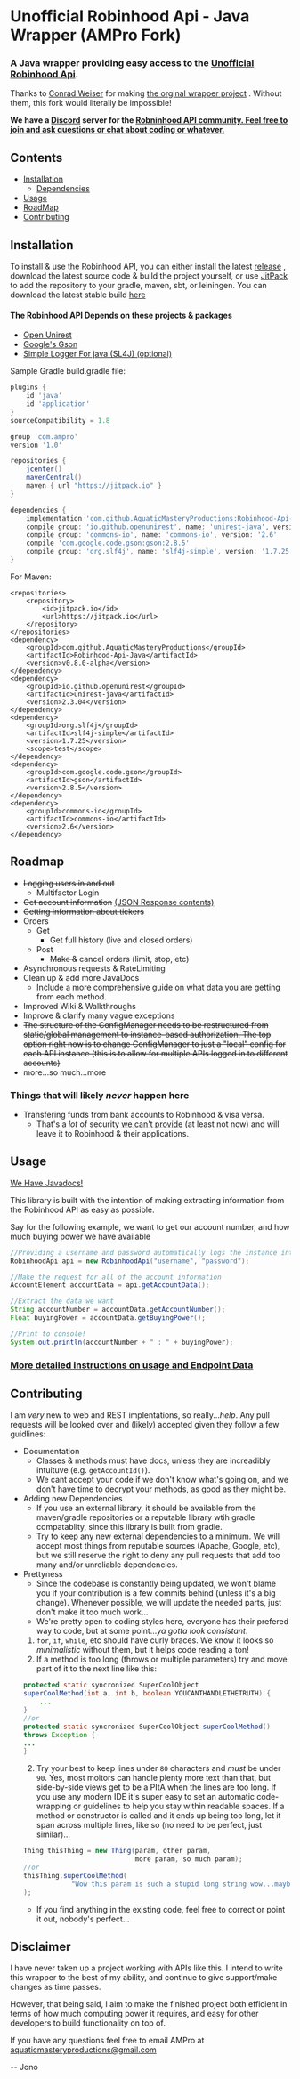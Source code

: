 # Unofficial Robinhood Api - Java Wrapper (AMPro Fork)
### A Java wrapper providing easy access to the [Unofficial Robinhood Api](https://github.com/sanko/Robinhood).

Thanks to [Conrad Weiser](https://github.com/ConradWeiser) for making
[the orginal wrapper project](https://github.com/ConradWeiser/Unofficial-Robinhood-Api)
. Without them, this fork would literally be impossible!

__We have a [Discord](https://discordapp.com) server for the [Robninhood API
community. Feel free to join and ask questions or chat about coding or
whatever.](https://discord.gg/VF7FctD)__

## Contents
- [Installation](#INSTALL)
    - [Dependencies](#DEPEN)
- [Usage](#USAGE)
- [RoadMap](#RDMP)
- [Contributing](#CONTR)

<a name='INSTALL'></a>
## Installation
To install & use the Robinhood API, you can either install the latest
[release](https://github.com/AquaticMasteryProductions/Robinhood-Api-Java/releases)
, download the latest source code & build the project yourself,
or use [JitPack](https://jitpack.io/) to add the repository to your
gradle, maven, sbt, or leiningen.
You can download the latest stable build
[here](https://github.com/AquaticMasteryProductions/Robinhood-Api-Java/releases)

<a name='DEPEN'></a>
#### The Robinhood API Depends on these projects & packages
- [Open Unirest](https://github.com/OpenUnirest/unirest-java)
- [Google's Gson](https://github.com/google/gson)
- [Simple Logger For java (SL4J) (optional)](https://www.slf4j.org)

Sample Gradle build.gradle file:
```gradle
plugins {
    id 'java'
    id 'application'
}
sourceCompatibility = 1.8

group 'com.ampro'
version '1.0'

repositories {
    jcenter()
    mavenCentral()
    maven { url "https://jitpack.io" }
}

dependencies {
    implementation 'com.github.AquaticMasteryProductions:Robinhood-Api-Java:v0.8.0-alpha'
    compile group: 'io.github.openunirest', name: 'unirest-java', version: '2.2.04'
    compile group: 'commons-io', name: 'commons-io', version: '2.6'
    compile 'com.google.code.gson:gson:2.8.5'
    compile group: 'org.slf4j', name: 'slf4j-simple', version: '1.7.25'
}
```

For Maven:
```maven
<repositories>
    <repository>
        <id>jitpack.io</id>
        <url>https://jitpack.io</url>
    </repository>
</repositories>
<dependency>
    <groupId>com.github.AquaticMasteryProductions</groupId>
    <artifactId>Robinhood-Api-Java</artifactId>
    <version>v0.8.0-alpha</version>
</dependency>
<dependency>
    <groupId>io.github.openunirest</groupId>
    <artifactId>unirest-java</artifactId>
    <version>2.3.04</version>
</dependency>
<dependency>
    <groupId>org.slf4j</groupId>
    <artifactId>slf4j-simple</artifactId>
    <version>1.7.25</version>
    <scope>test</scope>
</dependency>
<dependency>
    <groupId>com.google.code.gson</groupId>
    <artifactId>gson</artifactId>
    <version>2.8.5</version>
</dependency>
<dependency>
    <groupId>commons-io</groupId>
    <artifactId>commons-io</artifactId>
    <version>2.6</version>
</dependency>
```

<a name='RDMP'></a>
## Roadmap

-  ~~Logging users in and out~~
    - Multifactor Login
- ~~Get account information~~
[(JSON Response contents)](https://github.com/sanko/Robinhood/blob/master/Account.md#gather-list-of-accounts)
- ~~Getting information about tickers~~
- Orders
    - Get
        - Get full history (live and closed orders)
    - Post
        - ~~Make &~~ cancel orders (limit, stop, etc)
- Asynchronous requests & RateLimiting
- Clean up & add more JavaDocs
    - Include a more comprehensive guide on what data you are getting from
        each method.
- Improved Wiki & Walkthroughs
- Improve & clarify many vague exceptions
- ~~The structure of the ConfigManager needs to be restructured
  from static/global management to instance-based authorization. The top
  option right now is to change ConfigManager to just a "local" config
  for each API instance (this is to allow for multiple APIs logged in to
  different accounts)~~
- more...so much...more

### Things that will likely *never* happen here
- Transfering funds from bank accounts to Robinhood & visa versa.
    - That's a *lot* of security
    [we can't provide](https://www.youtube.com/watch?v=2bVhjOcz0s0)
    (at least not now) and will leave it to Robinhood & their applications.

<a name='USAGE'></a>
## Usage
[We Have Javadocs!](https://aquaticmasteryproductions.github.io/Robinhood-Api-Java/)

This library is built with the intention of making extracting information
 from the Robinhood API as easy as possible.

Say for the following example, we want to get our account number, and
 how much buying power we have available

```java
//Providing a username and password automatically logs the instance into our account!
RobinhoodApi api = new RobinhoodApi("username", "password");

//Make the request for all of the account information
AccountElement accountData = api.getAccountData();

//Extract the data we want
String accountNumber = accountData.getAccountNumber();
Float buyingPower = accountData.getBuyingPower();

//Print to console!
System.out.println(accountNumber + " : " + buyingPower);
```

### [More detailed instructions on usage and Endpoint Data](https://github.com/AquaticMasteryProductions/Robinhood-Api-Java/wiki)

<a name='CONTR'></a>
## Contributing
I am *very* new to web and REST implentations, so really...*help*.
Any pull requests will be looked over and (likely) accepted given they follow
a few guidlines:

- Documentation
    - Classes & methods must have docs, unless they are increadibly
    intuituve (e.g. ``getAccountId()``).
    - We cant accept your code if we don't know what's going on, and we don't
    have time to decrypt your methods, as good as they might be.
- Adding new Dependencies
    - If you use an external library, it should be available from the
    maven/gradle repositories or a reputable library wtih gradle compatablity,
    since this library is built from gradle.
    - Try to keep any new external dependencies to a minimum. We will accept
    most things from reputable sources (Apache, Google, etc), but we
    still reserve the right to deny any pull requests that add too many and/or
     unreliable dependencies.
- Prettyness
    - Since the codebase is constantly being updated, we won't blame you
    if your contribution is a few commits behind (unless it's a big
    change). Whenever possible, we will update the needed parts, just
    don't make it too much work...
    - We're pretty open to coding styles here, everyone has their prefered way
    to code, but at some point...*ya gotta look consistant*.
    1. ``for``, ``if``, ``while``, etc should have curly braces. We know it
    looks so *minimalistic* without them, but it helps code reading a ton!
    3. If a method is too long (throws or multiple parameters) try and
    move part of it to the next line like this:
    ```java
    protected static syncronized SuperCoolObject
    superCoolMethod(int a, int b, boolean YOUCANTHANDLETHETRUTH) {
        ...
    }
    //or
    protected static syncronized SuperCoolObject superCoolMethod()
    throws Exception {
    ...
    }
    ```
    2. Try your best to keep lines under ``80`` characters and *must* be under
    ``90``. Yes, most moitors can handle plenty more text than that,
    but side-by-side views get to be a PItA when the lines are too long.
    If you use any modern IDE it's super easy to set an automatic
    code-wrapping or guidelines to help you stay within readable spaces.
    If a method or constructor is called and it ends up being too long,
    let it span across multiple lines, like so (no need to be perfect,
    just similar)...
    ```java
    Thing thisThing = new Thing(param, other param,
                                more param, so much param);
    //or
    thisThing.superCoolMethod(
                "Wow this param is such a stupid long string wow...maybe too long?"
    );
    ```
    - If you find anything in the existing code, feel free to correct or point
    it out, nobody's perfect...



## Disclaimer
I have never taken up a project working with APIs like this.
I intend to write this wrapper to the best of my ability, and continue to
give support/make changes as time passes.

However, that being said, I aim to make the finished project both
efficient in terms of how much computing power it requires, and easy for
other developers to build functionality on top of.

If you have any questions feel free to email AMPro at
aquaticmasteryproductions@gmail.com

-- Jono
